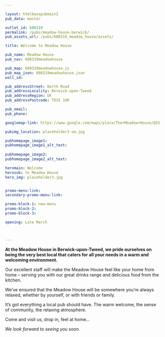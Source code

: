 ```yaml
---

layout: htmlbasepubmain2
pub_data: master

outlet_id: 680319
permalink: /pubs/meadow-house-berwick/
pub_assets_url: /pubs/680319_meadow_house/assets/

title: Welcome to Meadow House

pub_name: Meadow House
pub_nav: 680319meadowhouse

pub_map: 680319meadowhouse.js
pub_map_json: 680319meadowhouse.json
wall_id:

pub_addressStreet: North Road
pub_addressLocality: Berwick-upon-Tweed
pub_addressRegion: UK
pub_addressPostcode: TD15 1UR

pub_email: 
pub_phone: 

googlemap-link: https://www.google.com/maps/place/The+Meadow+House/@55.7864215,-2.0238267,17z/data=!4m13!1m7!3m6!1s0x488747d343fcb553:0xb0c6b0ce04f9a749!2sBerwick-upon-Tweed+TD15+1UR!3b1!8m2!3d55.7864215!4d-2.021638!3m4!1s0x4887462a1162b2dd:0xcfd052364b24f334!8m2!3d55.7851782!4d-2.0160636

pubimg_location: placeholder3-sm.jpg

pubhomepage_image1: 
pubhomepage_image1_alt_text: 
 
pubhomepage_image2: 
pubhomepage_image2_alt_text: 

heromain: Welcome
herosub: to Meadow House
hero_img: placeholder3.jpg


promo-menu-link:
secondary-promo-menu-link:

promo-block-1: new-menu
promo-block-2: 
promo-block-3: 

opening: Late March



---
```


**At the Meadow House in Berwick-upon-Tweed, we pride ourselves on being the very best local that caters for all your needs in a warm and welcoming environment.**

Our excellent staff will make the Meadow House feel like your home from home – serving you with our great drinks range and delicious food from the kitchen.

We’ve ensured that the Meadow House will be somewhere you’re always relaxed, whether by yourself, or with friends or family.

It’s got everything a local pub should have. The warm welcome, the sense of community, the relaxing atmosphere. 

Come and visit us, drop in, feel at home… 

*We look forward to seeing you soon.*



